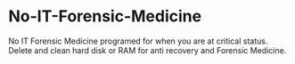 # No-IT-Forensic-Medicine
No IT Forensic Medicine programed for when you are at critical status. Delete and clean hard disk or RAM for anti recovery and Forensic Medicine.
